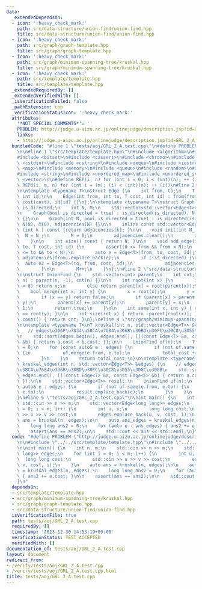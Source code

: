 ```yaml
---
data:
  _extendedDependsOn:
  - icon: ':heavy_check_mark:'
    path: src/data-structure/union-find/union-find.hpp
    title: src/data-structure/union-find/union-find.hpp
  - icon: ':heavy_check_mark:'
    path: src/graph/graph-template.hpp
    title: src/graph/graph-template.hpp
  - icon: ':heavy_check_mark:'
    path: src/graph/minimum-spanning-tree/kruskal.hpp
    title: src/graph/minimum-spanning-tree/kruskal.hpp
  - icon: ':heavy_check_mark:'
    path: src/template/template.hpp
    title: src/template/template.hpp
  _extendedRequiredBy: []
  _extendedVerifiedWith: []
  _isVerificationFailed: false
  _pathExtension: cpp
  _verificationStatusIcon: ':heavy_check_mark:'
  attributes:
    '*NOT_SPECIAL_COMMENTS*': ''
    PROBLEM: http://judge.u-aizu.ac.jp/onlinejudge/description.jsp?id=GRL_2_A
    links:
    - http://judge.u-aizu.ac.jp/onlinejudge/description.jsp?id=GRL_2_A
  bundledCode: "#line 1 \"tests/aoj/GRL_2_A.test.cpp\"\n#define PROBLEM \"http://judge.u-aizu.ac.jp/onlinejudge/description.jsp?id=GRL_2_A\"\
    \n\n#line 1 \"src/template/template.hpp\"\n#include <algorithm>\n#include <array>\n\
    #include <bitset>\n#include <cassert>\n#include <chrono>\n#include <cmath>\n#include\
    \ <cstdint>\n#include <cstring>\n#include <deque>\n#include <iostream>\n#include\
    \ <map>\n#include <memory>\n#include <queue>\n#include <random>\n#include <set>\n\
    #include <string>\n#include <unordered_map>\n#include <unordered_set>\n#include\
    \ <vector>\n\n#define REP(i, n) for (int i = 0; i < (int)(n); ++ (i))\n#define\
    \ REP3(i, m, n) for (int i = (m); (i) < (int)(n); ++ (i))\n#line 2 \"src/graph/graph-template.hpp\"\
    \n\ntemplate <typename T>\nstruct Edge {\n    int from, to;\n    T cost;\n   \
    \ int id;\n\n    Edge(int from, int to, T cost, int id) : from(from), to(to),\
    \ cost(cost), id(id) {}\n};\n\ntemplate <typename T>\nstruct Graph {\n    bool\
    \ is_directed;\n    int N, M;\n    std::vector<std::vector<Edge<T>>> adjacencies;\n\
    \n    Graph(bool is_directed = true) : is_directed(is_directed), N(0), M(0), adjacencies(0)\
    \ {}\n\n    Graph(int N, bool is_directed = true) : is_directed(is_directed),\
    \ N(N), M(0), adjacencies(N) {}\n\n    inline const std::vector<Edge<T>> &operator[]\
    \ (int k ) const {return adjacencies[k]; }\n\n    void init(int N_) {\n      \
    \  N = N_;\n        M = 0;\n        adjacencies.clear();\n        adjacencies.resize(N);\n\
    \    }\n\n    int size() const { return N; }\n\n    void add_edge(int from, int\
    \ to, T cost, int id) {\n        assert(0 <= from && from < N);\n        assert(0\
    \ <= to && to < N);\n        auto e = Edge<T>(from, to, cost, id);\n\n       \
    \ adjacencies[from].emplace_back(e);\n        if (!is_directed) {\n          \
    \  auto e2 = Edge<T>(to, from, cost, id);\n            adjacencies[to].emplace_back(e2);\n\
    \        }\n\n        M++;\n    }\n};\n#line 2 \"src/data-structure/union-find/union-find.hpp\"\
    \n\nstruct UnionFind {\n    std::vector<int> parent;\n    int cnt;\n\n    UnionFind(int\
    \ n) : parent(n, -1), cnt(n) {}\n\n    int root(int x) {\n        if (parent[x]\
    \ < 0) return x;\n        else return parent[x] = root(parent[x]);\n    }\n\n\
    \    bool merge(int x, int y) {\n        x = root(x);\n        y = root(y);\n\
    \        if (x == y) return false;\n        if (parent[x] > parent[y]) std::swap(x,\
    \ y);\n        parent[x] += parent[y];\n        parent[y] = x;\n        cnt -=\
    \ 1;\n        return true;\n    }\n\n    int same(int x, int y) { return root(x)\
    \ == root(y); }\n\n    int size(int x) { return -parent[root(x)]; }\n\n    int\
    \ count() { return cnt; }\n};\n#line 4 \"src/graph/minimum-spanning-tree/kruskal.hpp\"\
    \n\ntemplate <typename T>\nT kruskal(int n, std::vector<Edge<T>> &edges) {\n \
    \   // edges\u306F\u7834\u58CA\u7684\u306B\u30BD\u30FC\u30C8\u3055\u308C\u308B\
    \n    std::sort(edges.begin(), edges.end(), [](const Edge<T> &a, const Edge<T>\
    \ &b) { return a.cost < b.cost; });\n\n    UnionFind uf(n);\n    T total_cost\
    \ = 0;\n    for (const auto& e : edges) {\n        if (not uf.same(e.from, e.to))\
    \ {\n            uf.merge(e.from, e.to);\n            total_cost += e.cost;\n\
    \        }\n    }\n    return total_cost;\n}\n\ntemplate <typename T>\nstd::vector<Edge<T>>\
    \ kruskal_edges(int n, std::vector<Edge<T>> &edges) {\n    // edges\u306F\u7834\
    \u58CA\u7684\u306B\u30BD\u30FC\u30C8\u3055\u308C\u308B\n    std::sort(edges.begin(),\
    \ edges.end(), [](const Edge<T> &a, const Edge<T> &b) { return a.cost < b.cost;\
    \ });\n\n    std::vector<Edge<T>> result;\n    UnionFind uf(n);\n    for (const\
    \ auto& e : edges) {\n        if (not uf.same(e.from, e.to)) {\n            uf.merge(e.from,\
    \ e.to);\n            result.emplace_back(e);\n        }\n    }\n    return result;\n\
    }\n#line 5 \"tests/aoj/GRL_2_A.test.cpp\"\n\nint main() {\n    int n, m;\n   \
    \ std::cin >> n >> m;\n    std::vector<Edge<long long>> edges;\n    for (int i\
    \ = 0; i < m; i++) {\n        int u, v;\n        long long cost;\n        std::cin\
    \ >> u >> v >> cost;\n        edges.emplace_back(u, v, cost, i);\n    }\n    auto\
    \ ans = kruskal(n, edges);\n\n    auto ans_edges = kruskal_edges(n, edges);\n\
    \    long long ans2 = 0;\n    for (auto e : ans_edges) { ans2 += e.cost; }\n\n\
    \    assert(ans == ans2);\n\n    std::cout << ans << std::endl;\n}\n"
  code: "#define PROBLEM \"http://judge.u-aizu.ac.jp/onlinejudge/description.jsp?id=GRL_2_A\"\
    \n\n#include \"../../src/template/template.hpp\"\n#include \"../../src/graph/minimum-spanning-tree/kruskal.hpp\"\
    \n\nint main() {\n    int n, m;\n    std::cin >> n >> m;\n    std::vector<Edge<long\
    \ long>> edges;\n    for (int i = 0; i < m; i++) {\n        int u, v;\n      \
    \  long long cost;\n        std::cin >> u >> v >> cost;\n        edges.emplace_back(u,\
    \ v, cost, i);\n    }\n    auto ans = kruskal(n, edges);\n\n    auto ans_edges\
    \ = kruskal_edges(n, edges);\n    long long ans2 = 0;\n    for (auto e : ans_edges)\
    \ { ans2 += e.cost; }\n\n    assert(ans == ans2);\n\n    std::cout << ans << std::endl;\n\
    }\n"
  dependsOn:
  - src/template/template.hpp
  - src/graph/minimum-spanning-tree/kruskal.hpp
  - src/graph/graph-template.hpp
  - src/data-structure/union-find/union-find.hpp
  isVerificationFile: true
  path: tests/aoj/GRL_2_A.test.cpp
  requiredBy: []
  timestamp: '2023-12-30 14:53:19+09:00'
  verificationStatus: TEST_ACCEPTED
  verifiedWith: []
documentation_of: tests/aoj/GRL_2_A.test.cpp
layout: document
redirect_from:
- /verify/tests/aoj/GRL_2_A.test.cpp
- /verify/tests/aoj/GRL_2_A.test.cpp.html
title: tests/aoj/GRL_2_A.test.cpp
---
```

